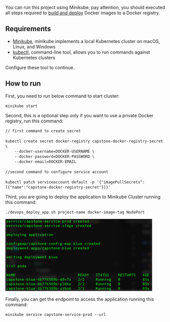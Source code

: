 You can run this project using Minikube, pay attention, you should executed all steps required to [build and deploy](./how-to-build-application-in-docker.md) Docker images to a Docker registry.

## Requirements

* [Minikube](https://kubernetes.io/docs/tasks/tools/install-minikube/), minikube implements a local Kubernetes cluster on macOS, Linux, and Windows
* [kubectl](https://kubernetes.io/docs/tasks/tools/install-kubectl/), command-line tool, allows you to run commands against Kubernetes clusters

Configure these tool to continue.

## How to run

First, you need to run below command to start cluster:

```
minikube start
```

Second, this is a optional step only if you want to use a private Docker registry, run this command:

```
// first command to create secret

kubectl create secret docker-registry capstone-docker-registry-secret \
    --docker-username=DOCKER-USERNAME \
    --docker-password=DOCKER-PASSWORD \
    --docker-email=DOCKER-EMAIL

//second command to configure service account

kubectl patch serviceaccount default -p '{"imagePullSecrets": [{"name":"capstone-docker-registry-secret"}]}'
```

Third, you are going to deploy the application to Minikube Cluster running this command:

```
./devops_deploy_app.sh project-name docker-image-tag NodePort
```

![alt](./images/minikube/first-deployment.png)

Finally, you can get the endpoint to access the application running this command:

```
minikube service capstone-service-prod --url
```